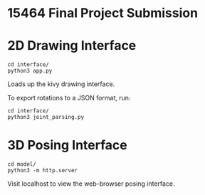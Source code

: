 # 15464 Final Project Submission

# 2D Drawing Interface

```
cd interface/
python3 app.py
```

Loads up the kivy drawing interface.

To export rotations to a JSON format, run:
```
cd interface/
python3 joint_parsing.py
```


# 3D Posing Interface

```
cd model/
python3 -m http.server
```

Visit localhost to view the web-browser posing interface.
